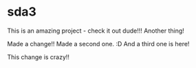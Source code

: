
# sda3
This is an amazing project - check it out dude!!!
Another thing!


Made a change!!
Made a second one. :D
And a third one is here!

This change is crazy!!
